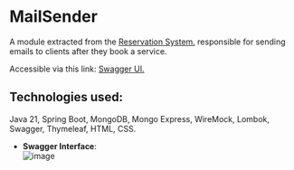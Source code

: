 # MailSender
A module extracted from the [Reservation System.](https://github.com/SzymonBartkowiak43/SystemRezerwacjiTDD) 
responsible for sending emails to clients after they book a service.

Accessible via this link: [Swagger UI.](http://ec2-52-28-34-183.eu-central-1.compute.amazonaws.com:8080/swagger-ui/index.html#)

## Technologies used: 
Java 21, Spring Boot, MongoDB, Mongo Express, WireMock, Lombok, Swagger, Thymeleaf, HTML, CSS.

-   **Swagger Interface**:  
![image](https://github.com/user-attachments/assets/a3671224-5334-4374-bf64-03a21d982426)
